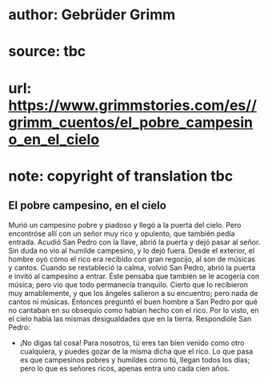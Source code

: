# author: Gebrüder Grimm
# source: tbc
# url: https://www.grimmstories.com/es//grimm_cuentos/el_pobre_campesino_en_el_cielo
# note: copyright of translation tbc

## El pobre campesino, en el cielo 

Murió un campesino pobre y piadoso y llegó a la puerta del cielo. Pero
encontróse allí con un señor muy rico y opulento, que también pedía
entrada. Acudió San Pedro con la llave, abrió la puerta y dejó pasar al
señor. Sin duda no vio al humilde campesino, y lo dejó fuera. Desde el
exterior, el hombre oyó cómo el rico era recibido con gran regocijo, al
son de músicas y cantos. Cuando se restableció la calma, volvió San
Pedro, abrió la puerta e invitó al campesino a entrar. Éste pensaba que
también se le acogería con música; pero vio que todo permanecía
tranquilo. Cierto que lo recibieron muy amablemente, y que los ángeles
salieron a su encuentro; pero nada de cantos ni músicas. Entonces
preguntó el buen hombre a San Pedro por qué no cantaban en su obsequio
como habían hecho con el rico. Por lo visto, en el cielo había las
mismas desigualdades que en la tierra. Respondióle San Pedro:
- ¡No digas tal cosa! Para nosotros, tú eres tan bien venido como otro
cualquiera, y puedes gozar de la misma dicha que el rico. Lo que pasa es
que campesinos pobres y humildes como tú, llegan todos los días; pero lo
que es señores ricos, apenas entra uno cada cien años.
